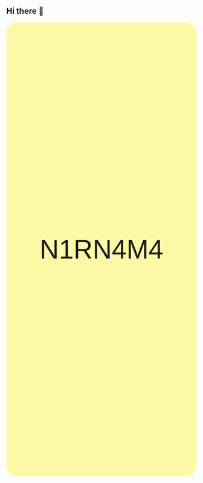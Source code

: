 ## Hi there 👋

<!--
**N1RN4M4/n1rn4m4** is a ✨ _special_ ✨ repository because its `README.md` (this file) appears on your GitHub profile.

Here are some ideas to get you started:

- 🔭 I’m currently working on ...
- 🌱 I’m currently learning ...
- 👯 I’m looking to collaborate on ...
- 🤔 I’m looking for help with ...
- 💬 Ask me about ...
- 📫 How to reach me: ...
- 😄 Pronouns: ...
- ⚡ Fun fact: ...
-->

<link href="https://fonts.googleapis.com/css2?family=Bungee&display=swap" rel="stylesheet">

<!-- Top Title -->
<div style="height: 30vh; display: flex; justify-content: center; align-items: center; background: #FEF9A7; border-radius: 30px;">
    <span style="color: #black; font-family: 'Bungee', Arial, sans-serif; font-size: 5em;">
        N1RN4M4
    </span>
</div>

<!-- Description -->


